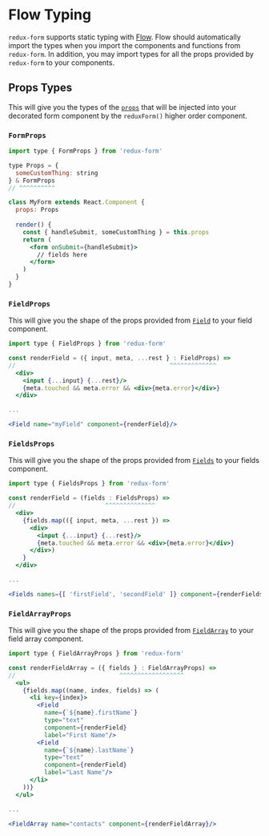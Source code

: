 # Flow Typing

`redux-form` supports static typing with [Flow](https://flow.org). Flow should automatically 
import the types when you import the components and functions from `redux-form`. In addition,
you may import types for all the props provided by `redux-form` to your components.

## Props Types

This will give you the types of the [`props`](http://redux-form.com/7.1.0/docs/api/Props.md/) 
that will be injected into your decorated form component by the 
`reduxForm()` higher order component.

### `FormProps`

```jsx
import type { FormProps } from 'redux-form'

type Props = {
  someCustomThing: string
} & FormProps
// ^^^^^^^^^^

class MyForm extends React.Component {
  props: Props
  
  render() {
    const { handleSubmit, someCustomThing } = this.props
    return (
      <form onSubmit={handleSubmit}>
        // fields here
      </form>
    )
  }
}
```

### `FieldProps`

This will give you the shape of the props provided from
[`Field`](http://redux-form.com/7.1.0/docs/api/Field.md/) to your field component.

```jsx
import type { FieldProps } from 'redux-form'

const renderField = ({ input, meta, ...rest } : FieldProps) =>
//                                           ^^^^^^^^^^^^^
  <div>
    <input {...input} {...rest}/>
    {meta.touched && meta.error && <div>{meta.error}</div>}
  </div>

...

<Field name="myField" component={renderField}/>
```

### `FieldsProps`

This will give you the shape of the props provided from
[`Fields`](http://redux-form.com/7.1.0/docs/api/Fields.md/) to your fields component.

```jsx
import type { FieldsProps } from 'redux-form'

const renderField = (fields : FieldsProps) =>
//                         ^^^^^^^^^^^^^^
  <div>
    {fields.map(({ input, meta, ...rest }) =>
      <div>
        <input {...input} {...rest}/>
        {meta.touched && meta.error && <div>{meta.error}</div>}
      </div>)
    }
  </div>

...

<Fields names={[ 'firstField', 'secondField' ]} component={renderFields}/>
```

### `FieldArrayProps`

This will give you the shape of the props provided from
[`FieldArray`](http://redux-form.com/7.1.0/docs/api/FieldArray.md/) to your field array
component.

```jsx
import type { FieldArrayProps } from 'redux-form'

const renderFieldArray = ({ fields } : FieldArrayProps) =>
//                             ^^^^^^^^^^^^^^^^^^
  <ul>
    {fields.map((name, index, fields) => (
      <li key={index}>
        <Field
          name={`${name}.firstName`}
          type="text"
          component={renderField}
          label="First Name"/>
        <Field
          name={`${name}.lastName`}
          type="text"
          component={renderField}
          label="Last Name"/>
      </li>
    ))}
  </ul>

...

<FieldArray name="contacts" component={renderFieldArray}/>
```